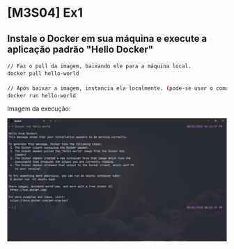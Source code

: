 # [M3S04] Ex1

## Instale o Docker em sua máquina e execute a aplicação padrão "Hello Docker"

```bash
// Faz o pull da imagem, baixando ele para a máquina local.
docker pull hello-world

// Após baixar a imagem, instancia ela localmente. (pode-se usar o comando sem ter feito o pull anteriormente que o docker fará o pull automáticamente)
docker run hello-world
```

Imagem da execução:

<img title="Execução do comando" alt="execução do comando" src="./docker-hello-world.png">

